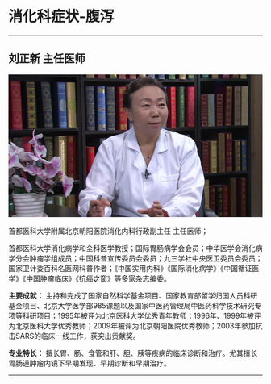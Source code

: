 # 消化科症状-腹泻

---

## 刘正新 主任医师

![1679370511400](image/c05_085/1679370511400.png)

首都医科大学附属北京朝阳医院消化内科行政副主任 主任医师；

首都医科大学消化病学和全科医学教授；国际胃肠病学会会员；中华医学会消化病学分会肿瘤学组成员；中国科普宣传委员会委员；九三学社中央医卫委员会委员；国家卫计委百科名医网科普作者；《中国实用内科》《国际消化病学》《中国循证医学》《中国肿瘤临床》《抗癌之窗》等多家杂志编委。


**主要成就：** 主持和完成了国家自然科学基金项目、国家教育部留学归国人员科研基金项目、北京大学医学部985课题以及国家中医药管理局中医药科学技术研究专项等科研项目；1995年被评为北京医科大学优秀青年教师；1996年、1999年被评为北京医科大学优秀教师；2009年被评为北京朝阳医院优秀教师；2003年参加抗击SARS的临床一线工作，获突出贡献奖。


**专业特长：** 擅长胃、肠、食管和肝、胆、胰等疾病的临床诊断和治疗。尤其擅长胃肠道肿瘤内镜下早期发现、早期诊断和早期治疗。

---
